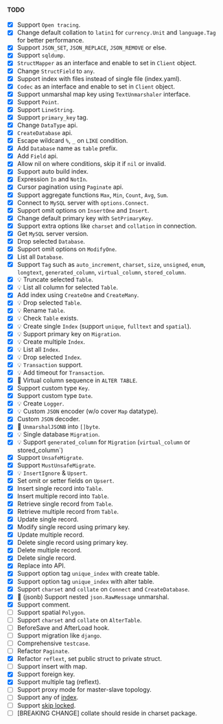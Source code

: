#### TODO

- [x] Support `Open tracing`.
- [x] Change default collation to `latin1` for `currency.Unit` and `language.Tag` for better performance.
- [x] Support `JSON_SET`, `JSON_REPLACE`, `JSON_REMOVE` or else.
- [x] Support `sqldump`.
- [x] `StructMapper` as an interface and enable to set in `Client` object.
- [x] Change `StructField` to `any`.
- [x] Support index with files instead of single file (index.yaml).
- [x] `Codec` as an interface and enable to set in `Client` object.
- [x] Support unmarshal map key using `TextUnmarshaler` interface.
- [x] Support `Point`.
- [x] Support `LineString`.
- [x] Support `primary_key` tag.
- [x] Change `DataType` api.
- [x] `CreateDatabase` api.
- [x] Escape wildcard `%`, `_` on `LIKE` condition.
- [x] Add `Database` name as `table` prefix.
- [x] Add `Field` api.
- [x] Allow nil on where conditions, skip it if `nil` or invalid.
- [x] Support auto build index.
- [x] Expression `In` and `NotIn`.
- [x] Cursor pagination using `Paginate` api.
- [x] Support aggregate functions `Max`, `Min`, `Count`, `Avg`, `Sum`.
- [x] Connect to `MySQL` server with `options.Connect`.
- [x] Support omit options on `InsertOne` and `Insert`.
- [x] Change default primary key with `SetPrimaryKey`.
- [x] Support extra options like `charset` and `collation` in connection.
- [x] Get `MySQL` server version.
- [x] Drop selected `Database`.
- [x] Support omit options on `ModifyOne`.
- [x] List all `Database`.
- [x] Support `Tag` such as `auto_increment`, `charset`, `size`, `unsigned`, `enum`, `longtext`, `generated_column`, `virtual_column`, `stored_column`.
- [x] :bulb: Truncate selected `Table`.
- [x] :bulb: List all column for selected `Table`.
- [x] Add index using `CreateOne` and `CreateMany`.
- [x] :bulb: Drop selected `Table`.
- [x] :bulb: Rename `Table`.
- [x] :bulb: Check `Table` exists.
- [x] :bulb: Create single `Index` (support `unique`, `fulltext` and `spatial`).
- [x] :bulb: Support primary key on `Migration`.
- [x] :bulb: Create multiple `Index`.
- [x] :bulb: List all `Index`.
- [x] :bulb: Drop selected `Index`.
- [x] :bulb: `Transaction` support.
- [x] :bulb: Add timeout for `Transaction`.
- [x] :bug: Virtual column sequence in `ALTER TABLE`.
- [x] Support custom type `Key`.
- [x] Support custom type `Date`.
- [x] :bulb: Create `Logger`.
- [x] :bulb: Custom `JSON` encoder (w/o cover `Map` datatype).
- [x] Custom `JSON` decoder.
- [x] :bug: `UnmarshalJSONB` into `[]byte`.
- [x] :bulb: Single database `Migration`.
- [x] :bulb: Support `generated_column` for `Migration` (`virtual_column` or stored_column`)
- [x] Support `UnsafeMigrate`.
- [x] Support `MustUnsafeMigrate`.
- [x] :bulb: `InsertIgnore` & `Upsert`.
- [x] Set omit or setter fields on `Upsert`.
- [x] Insert single record into `Table`.
- [x] Insert multiple record into `Table`.
- [x] Retrieve single record from `Table`.
- [x] Retrieve multiple record from `Table`.
- [x] Update single record.
- [x] Modify single record using primary key.
- [x] Update multiple record.
- [x] Delete single record using primary key.
- [x] Delete multiple record.
- [x] Delete single record.
- [x] Replace into API.
- [x] Support option tag `unique_index` with create table.
- [x] Support option tag `unique_index` with alter table.
- [x] Support `charset` and `collate` on `Connect` and `CreateDatabase`.
- [x] :bug: (jsonb) Support nested `json.RawMessage` unmarshal.
- [x] Support comment.
- [ ] Support spatial `Polygon`.
- [ ] Support `charset` and `collate` on `AlterTable`.
- [ ] BeforeSave and AfterLoad hook.
- [ ] Support migration like `django`.
- [ ] Comprehensive `testcase`.
- [ ] Refactor `Paginate`.
- [x] Refactor `reflext`, set public struct to private struct.
- [ ] Support insert with map.
- [x] Support foreign key.
- [x] Support multiple tag (reflext).
- [ ] Support proxy mode for master-slave topology.
- [ ] Support any of [index](https://dev.mysql.com/doc/refman/8.0/en/create-index.html).
- [ ] Support [skip locked](https://mysqlserverteam.com/mysql-8-0-1-using-skip-locked-and-nowait-to-handle-hot-rows/).
- [ ] [BREAKING CHANGE] collate should reside in charset package.

